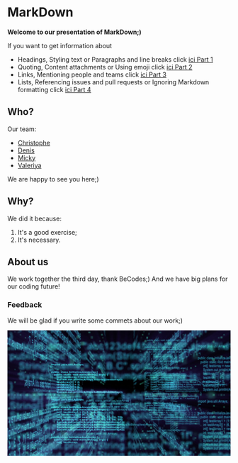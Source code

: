 # MarkDown

**Welcome to our presentation of MarkDown;)**

If you want to get information about
- Headings, Styling text or Paragraphs and line breaks click [ici Part 1](part1.md)
- Quoting, Content attachments or Using emoji click [ici Part 2](part2.md)
- Links, Mentioning people and teams click [ici Part 3](part3.md)
- Lists, Referencing issues and pull requests or Ignoring Markdown formatting click [ici Part 4](part4.md)

## Who?
Our team:
- [Christophe](https://christophe-ye-biname.github.io/)
- [Denis](https://debourgeo.github.io/)
- [Micky](https://mickycompanie.github.io./)
- [Valeriya](https://valeriyakozlova.github.io/)

We are happy to see you here;)

## Why?

We did it because:
1. It's a good exercise;
2. It's necessary.

## About us
We work together the third day, thank BeCodes;)
And we have big plans for our coding future!


### Feedback
We will be glad if you write some commets about our work;)

![Life](Code.png)
